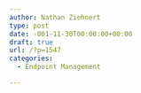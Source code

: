 ```yaml
---
author: Nathan Ziehnert
type: post
date: -001-11-30T00:00:00+00:00
draft: true
url: /?p=1547
categories:
  - Endpoint Management

---
```

<div class="wp-block-codemirror-blocks-code-block code-block">
  <pre class="CodeMirror" data-setting="{"mode":"null","mime":"text/plain","theme":"default","lineNumbers":true,"styleActiveLine":true,"lineWrapping":true,"readOnly":false,"fileName":"file.txt","language":"Plain Text","modeName":"text"}"></pre>
</div>
